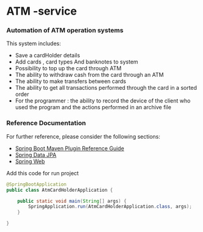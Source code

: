 # ATM -service

### Automation of ATM operation systems

This system includes:

* Save a cardHolder details
* Add cards , card types And banknotes to system
* Possibility to top up the card through ATM
* The ability to withdraw cash from the card through an ATM
* The ability to make transfers between cards
* The ability to get all transactions performed through the card in a sorted order
*  For the programmer : the ability to record the device of the client who used the program and the actions performed in an archive file

### Reference Documentation

For further reference, please consider the following sections:

* [Spring Boot Maven Plugin Reference Guide](https://docs.spring.io/spring-boot/docs/3.2.4/maven-plugin/reference/html/)
* [Spring Data JPA](https://docs.spring.io/spring-boot/docs/3.2.4/reference/htmlsingle/index.html#data.sql.jpa-and-spring-data)
* [Spring Web](https://docs.spring.io/spring-boot/docs/3.2.4/reference/htmlsingle/index.html#web)



Add this code  for run project
```java
@SpringBootApplication
public class AtmCardHolderApplication {

    public static void main(String[] args) {
        SpringApplication.run(AtmCardHolderApplication.class, args);
    }

}
```


